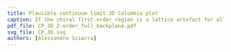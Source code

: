 ```yaml
---
title: Plausible continuum limit 3D Columbia plot
caption: If the chiral first-order region is a lattice artefact for all values of the purely imaginary chemical potential, then it should vanish in the continuum limit.
pdf_file: CP_3D_2-order_full_backplane.pdf
svg_file: CP_3D.svg
authors: [Alessandro Sciarra]
---
```

